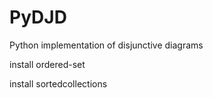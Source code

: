 # PyDJD
Python implementation of disjunctive diagrams


install ordered-set

install sortedcollections
